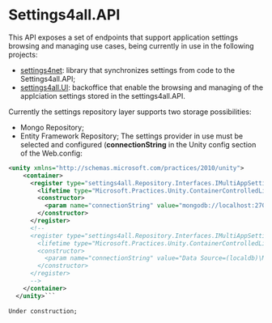 # Settings4all.API

This API exposes a set of endpoints that support application settings browsing and managing use cases, being currently in use in the following projects:

* [settings4net](https://github.com/rafaelumlei/settings4net): library that synchronizes settings from code to the Settings4all.API;
* [settings4all.UI](https://github.com/rafaelumlei/settings4all): backoffice that enable the browsing and managing of the applciation settings stored in the settings4all.API. 

Currently the settings repository layer supports two storage possibilities:
* Mongo Repository;
* Entity Framework Repository;
The settings provider in use must be selected and configured (**connectionString** in the Unity config section of the Web.config:

```xml
<unity xmlns="http://schemas.microsoft.com/practices/2010/unity">
    <container>
      <register type="settings4all.Repository.Interfaces.IMultiAppSettingsRepository, settings4all.Repository" mapTo="settings4all.MongoRepository.MongoSettingsRepository, settings4all.MongoRepository">
        <lifetime type="Microsoft.Practices.Unity.ContainerControlledLifetimeManager, Microsoft.Practices.Unity" />
        <constructor>
          <param name="connectionString" value="mongodb://localhost:27017/Settings4net" />
        </constructor>
      </register>
      <!--
      <register type="settings4all.Repository.Interfaces.IMultiAppSettingsRepository, settings4net.Repository" mapTo="settings4all.EFRepository.EFSettingsRepository, settings4all.EFRepository">
        <lifetime type="Microsoft.Practices.Unity.ContainerControlledLifetimeManager, Microsoft.Practices.Unity" />
        <constructor>
          <param name="connectionString" value="Data Source=(localdb)\MSSQLLocalDB;Initial Catalog=settings4net;Integrated Security=True" />
        </constructor>
      </register>
      -->
    </container>
  </unity>```
  
Under construction;
